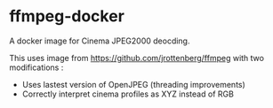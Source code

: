 # ffmpeg-docker

A docker image for Cinema JPEG2000 deocding.

This uses image from https://github.com/jrottenberg/ffmpeg with two modifications :
*  Uses lastest version of OpenJPEG (threading improvements)
*  Correctly interpret cinema profiles as XYZ instead of RGB